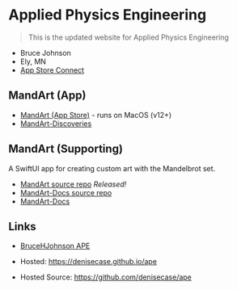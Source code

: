 # Applied Physics Engineering

> This is the updated website for Applied Physics Engineering

- Bruce Johnson
- Ely, MN
- [App Store Connect](https://appstoreconnect.apple.com/)

## MandArt (App)

- [MandArt (App Store)](https://apps.apple.com/us/app/mandart/id6445924588?mt=12) - runs on MacOS (v12+)
- [MandArt-Discoveries](https://github.com/denisecase/MandArt-Discoveries)

## MandArt (Supporting)

A SwiftUI app for creating custom art with the Mandelbrot set.

- [MandArt source repo](https://github.com/brucehjohnson/MandArt) _Released!_
- [MandArt-Docs source repo](https://github.com/denisecase/MandArt-Docs)
- [MandArt-Docs](https://denisecase.github.io/MandArt-Docs/documentation/mandart/)

## Links

* [BruceHJohnson APE](https://github.com/brucehjohnson/ape)

* Hosted: <https://denisecase.github.io/ape>
* Hosted Source: <https://github.com/denisecase/ape>



